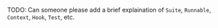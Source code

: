 TODO: Can someone please add a brief explaination of `Suite`, `Runnable`, `Context`, `Hook`, `Test`, etc.